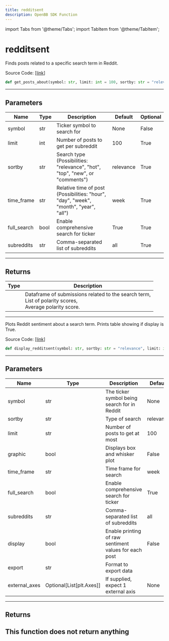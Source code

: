 ```yaml
---
title: redditsent
description: OpenBB SDK Function
---
```


import Tabs from '@theme/Tabs';
import TabItem from '@theme/TabItem';

# redditsent

<Tabs>
<TabItem value="model" label="Model" default>

Finds posts related to a specific search term in Reddit.

Source Code: [[link](https://github.com/OpenBB-finance/OpenBBTerminal/tree/main/openbb_terminal/common/behavioural_analysis/reddit_model.py#L864)]
```python
def get_posts_about(symbol: str, limit: int = 100, sortby: str = "relevance", time_frame: str = "week", full_search: bool = True, subreddits: str = "all") -> Tuple[pd.DataFrame, list, float]
```
---
## Parameters
| Name | Type | Description | Default | Optional |
| ---- | ---- | ----------- | ------- | -------- |
| symbol | str | Ticker symbol to search for | None | False |
| limit | int | Number of posts to get per subreddit | 100 | True |
| sortby | str | Search type (Possibilities: "relevance", "hot", "top", "new", or "comments") | relevance | True |
| time_frame | str | Relative time of post (Possibilities: "hour", "day", "week", "month", "year", "all") | week | True |
| full_search | bool | Enable comprehensive search for ticker | True | True |
| subreddits | str | Comma-separated list of subreddits | all | True |

---
## Returns
| Type | Description |
| ---- | ----------- |
|  | Dataframe of submissions related to the search term,<br/>List of polarity scores,<br/>Average polarity score. |
---


</TabItem>
<TabItem value="view" label="View">

Plots Reddit sentiment about a search term. Prints table showing if display is True.

Source Code: [[link](https://github.com/OpenBB-finance/OpenBBTerminal/tree/main/openbb_terminal/common/behavioural_analysis/reddit_view.py#L392)]
```python
def display_redditsent(symbol: str, sortby: str = "relevance", limit: int = 100, graphic: bool = False, time_frame: str = "week", full_search: bool = True, subreddits: str = "all", display: bool = False, export: str = "", external_axes: Optional[List[matplotlib.axes._axes.Axes]] = None) -> None
```
---
## Parameters
| Name | Type | Description | Default | Optional |
| ---- | ---- | ----------- | ------- | -------- |
| symbol | str | The ticker symbol being search for in Reddit | None | False |
| sortby | str | Type of search | relevance | True |
| limit | str | Number of posts to get at most | 100 | True |
| graphic | bool | Displays box and whisker plot | False | True |
| time_frame | str | Time frame for search | week | True |
| full_search | bool | Enable comprehensive search for ticker | True | True |
| subreddits | str | Comma-separated list of subreddits | all | True |
| display | bool | Enable printing of raw sentiment values for each post | False | True |
| export | str | Format to export data |  | True |
| external_axes | Optional[List[plt.Axes]] | If supplied, expect 1 external axis | None | True |

---
## Returns
This function does not return anything
---


</TabItem>
</Tabs>
